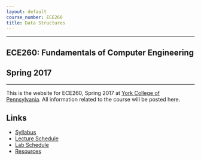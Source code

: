 ```yaml
---
layout: default
course_number: ECE260
title: Data Structures
---
```


--- --- --- --- --- --- --- --- --- --- --- --- --- --- --- --- --- --- --- --- --- --- --- ---

## ECE260: Fundamentals of Computer Engineering

## Spring 2017

--- --- --- --- --- --- --- --- --- --- --- --- --- --- --- --- --- --- --- --- --- --- --- ---

This is the website for ECE260, Spring 2017 at [York College of Pennsylvania](http://www.ycp.edu).
All information related to the course will be posted here.

## Links

* [Syllabus](syllabus.html)
* [Lecture Schedule](schedule_lecture.html)
* [Lab Schedule](schedule_lab.html)
* [Resources](resources/index.html)
